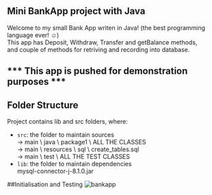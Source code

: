 ## Mini BankApp project with Java

Welcome to my small Bank App writen in Java! (the best programming language ever! ☺)
<br>
This app has Deposit, Withdraw, Transfer and getBalance methods, <br>
and couple of methods for retriving and recording into database.

## *** This app is pushed for demonstration purposes ***

## Folder Structure

Project contains lib and src folders, where:

- `src`: the folder to maintain sources <br>
  -> main \ java \ package1 \ ALL THE CLASSES <br>
  -> main \ resources \ sql \ create_tables.sql <br>
  -> main \ test \ ALL THE TEST CLASSES
- `lib`: the folder to maintain dependencies <br>
  mysql-connector-j-8.1.0.jar

##Initialisation and Testing
![bankapp](https://github.com/DataBora/bank-app-java/assets/94956337/567cbccc-5f69-4541-9c8a-ec444d1dcf80)
